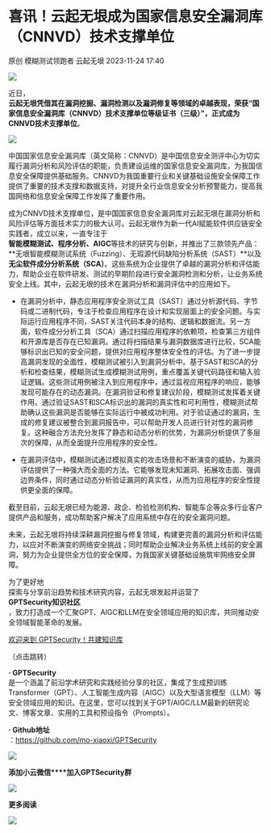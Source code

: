 #  喜讯！云起无垠成为国家信息安全漏洞库（CNNVD）技术支撑单位   
原创 模糊测试领跑者  云起无垠   2023-11-24 17:40  
  
![](https://mmbiz.qpic.cn/mmbiz_gif/4vD467VsKgIyZ1VBWSEZ5D9CyVs2zCHdLWiaMbScsTP8jMicqnXH6icLycxZot7Q1CTPogdBQ0CduHPiaR62fe4I2g/640?wx_fmt=gif "")  
  
近日，  
**云起无垠凭借其在漏洞挖掘、漏洞检测以及漏洞修复等领域的卓越表现，荣获“国家信息安全漏洞库（CNNVD）技术支撑单位等级证书（三级）”，正式成为CNNVD技术支撑单位**。  
  
![](https://mmbiz.qpic.cn/mmbiz_jpg/4vD467VsKgJcdg1ZWuN1SVGTGfVm9aAYBZF3clAWZibtBG1iaZLQylwKBjT8uKFe8QtkLuLTDjiaULLa5gdC3pCug/640?wx_fmt=jpeg&from=appmsg "")  
  
中国国家信息安全漏洞库（英文简称：CNNVD）是中国信息安全测评中心为切实履行漏洞分析和风险评估的职能，负责建设运维的国家信息安全漏洞库，为我国信息安全保障提供基础服务。CNNVD为我国重要行业和关键基础设施安全保障工作提供了重要的技术支撑和数据支持，对提升全行业信息安全分析预警能力，提高我国网络和信息安全保障工作发挥了重要作用。  
  
成为CNNVD技术支撑单位，是中国国家信息安全漏洞库对云起无垠在漏洞分析和风险评估等方面技术实力的极大认可。云起无垠作为新一代AI赋能软件供应链安全实践者，成立以来，一直专注于  
**智能模糊测试、程序分析、AIGC**等技术的研究与创新，并推出了三款领先产品：  
**无垠智能模糊测试系统（Fuzzing）、无瑕源代码缺陷分析系统（SAST）**以及  
**无尘软件成分分析系统（SCA）**。这些系统为企业提供了卓越的漏洞分析和评估能力，帮助企业在软件研发、测试的早期阶段进行安全漏洞检测和分析，让业务系统安全上线。其中，云起无垠的技术在漏洞分析和漏洞评估中的应用如下。  
- 在漏洞分析中，静态应用程序安全测试工具（SAST）通过分析源代码、字节码或二进制代码，专注于检查应用程序在设计和实现层面上的安全问题。与实际运行应用程序不同，SAST关注代码本身的结构、逻辑和数据流。另一方面，软件成分分析工具（SCA）通过扫描应用程序的依赖项，检查第三方组件和开源库是否存在已知漏洞。通过将扫描结果与漏洞数据库进行比较，SCA能够标识出已知的安全问题，提供对应用程序整体安全性的评估。为了进一步提高漏洞发现的全面性，模糊测试被引入到漏洞分析中。基于SAST和SCA的分析和检查结果，模糊测试生成模糊测试用例，重点覆盖关键代码路径和输入验证逻辑。这些测试用例被注入到应用程序中，通过监视应用程序的响应，能够发现可能存在的动态漏洞。在漏洞验证和修复建议阶段，模糊测试发挥着关键作用。通过验证SAST和SCA标识出的漏洞的真实性和可利用性，模糊测试帮助确认这些漏洞是否能够在实际运行中被成功利用。对于验证通过的漏洞，生成的修复建议被整合到漏洞报告中，可以帮助开发人员进行针对性的漏洞修复。这种融合方法充分发挥了静态和动态分析的优势，为漏洞分析提供了多层次的保障，从而全面提升应用程序的安全性。  
  
- 在漏洞评估中，模糊测试通过模拟真实的攻击场景和不断演变的威胁，为漏洞评估提供了一种强大而全面的方法。它能够发现未知漏洞、拓展攻击面、强调边界条件，同时通过动态分析验证漏洞的真实性，从而为应用程序的安全性提供更全面的保障。  
  
截至目前，云起无垠已经为能源、政企、检验检测机构、智能车企等众多行业客户提供产品和服务，成功帮助客户解决了应用系统中存在的安全漏洞问题。  
  
未来，云起无垠将持续深耕漏洞挖掘与修复领域，构建更完善的漏洞分析和评估能力，以应对不断演变的网络安全挑战；同时帮助企业解决业务系统上线前的安全漏洞，努力为企业提供全方位的安全保障，为我国家关键基础设施筑牢网络安全屏障。  
  
为了更好地  
探索与分享前沿趋势和技术研究内容，云起无垠发起并运营了  
**GPTSecurity知识社区**  
，致力打造成一个汇聚GPT、AIGC和LLM在安全领域应用的知识库，共同推动安全领域智能革命的发展。  
  
[欢迎来到 GPTSecurity！共建知识库](http://mp.weixin.qq.com/s?__biz=Mzg3Mjg4NTcyNg==&mid=2247485880&idx=1&sn=074300cb3f07d0f9161327b567cd584c&chksm=cee93509f99ebc1f574c600420c5bcf3a49edd981b3252cb893f4d7a2f6d37ddab189e175944&scene=21#wechat_redirect)  
  
（点击跳转）  
  
**· GPTSecurity**  
是一个涵盖了前沿学术研究和实践经验分享的社区，集成了生成预训练 Transformer（GPT）、人工智能生成内容（AIGC）以及大型语言模型（LLM）等安全领域应用的知识。在这里，您可以找到关于GPT/AIGC/LLM最新的研究论文、博客文章、实用的工具和预设指令（Prompts）。  
  
**· Github地址**  
：https://github.com/mo-xiaoxi/GPTSecurity  
  
  
![](https://mmbiz.qpic.cn/mmbiz_jpg/vWuBpewLia8SSvrWbHgYnZtibibBZ9lPR6pgqSFcHY9YJAoIbVqBCD9NDY29SB28IJickbRFiaabejIna57OBnMUGxg/640?wx_fmt=jpeg&wxfrom=5&wx_lazy=1&wx_co=1 "")  
  
**添加小云微信****加入GPTSecurity群**  
  
![](https://mmbiz.qpic.cn/mmbiz_gif/D9wGKNiaQYpx7bvaHqVZibq0ogu5pckjQMepnZgmhgM01uFQsoFz5QDDE0iapRkuUumSGfk8Dz7mjnbvibwPk7jISg/640?wx_fmt=gif&wxfrom=5&wx_lazy=1 "")  
  
  
**更多阅读**  
  
  
[](http://mp.weixin.qq.com/s?__biz=Mzg3Mjc3Mjg1Ng==&mid=2247484767&idx=1&sn=395309a27c85a0535734c206f5a53774&chksm=ceeb60c8f99ce9deaac5f244ba6f62b5dd055bf8519049a4d40c5becc038fc37e31f52165ef0&scene=21#wechat_redirect)  
  
[](http://mp.weixin.qq.com/s?__biz=Mzg3Mjc3Mjg1Ng==&mid=2247484784&idx=1&sn=98d27eaa365e39cc0c8c217699f51f64&chksm=ceeb60e7f99ce9f18b674473fa97e512f7bcc898e5bd370342c396bab509a5017fc8b89bef6f&scene=21#wechat_redirect)  
  
[](http://mp.weixin.qq.com/s?__biz=Mzg3Mjc3Mjg1Ng==&mid=2247484802&idx=1&sn=870012059bf3a2a8f06bb9c6e7d0b360&chksm=ceeb6015f99ce903bb11b2ccb778de3ce655b6f1423a33f532ed0a438e4d45b76d6b07eabade&scene=21#wechat_redirect)  
  
[](http://mp.weixin.qq.com/s?__biz=Mzg3Mjc3Mjg1Ng==&mid=2247484663&idx=1&sn=63558a3720da0ef820556ab4ceb2ba0f&chksm=ceeb6160f99ce876aafa050d4dbdb1ac858b9f9d97064f801fd2f87b4257a585ea3139020ef4&scene=21#wechat_redirect)  
  
[](http://mp.weixin.qq.com/s?__biz=Mzg3Mjc3Mjg1Ng==&mid=2247484621&idx=1&sn=b20d244265480006aef492f04c0673df&chksm=ceeb615af99ce84c329378d88b710d696e6b3322ff807aba9d3b24fb2e977d5f6ed978f1864a&scene=21#wechat_redirect)  
  
[](http://mp.weixin.qq.com/s?__biz=Mzg3Mjc3Mjg1Ng==&mid=2247484503&idx=1&sn=e01fdfb2eeb6f2a879e9c621fc7aef0d&chksm=ceeb61c0f99ce8d6c427d1c94e340bed048cd9ccda050d3a9a35cc456ea1abd5a30cbd1ad152&scene=21#wechat_redirect)  
  
![](https://mmbiz.qpic.cn/mmbiz_png/4vD467VsKgJFyc4yBXFWTeqXDz6013mUG9a2ciawOLy2lPI5H9jnKShBO8x6vdVxlvaNgH95miajcb5kPibekObVg/640?wx_fmt=png&wxfrom=5&wx_lazy=1&wx_co=1 "")  
  
  
